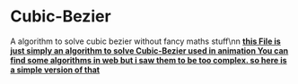 # Cubic-Bezier
A algorithm to solve cubic bezier without fancy maths stuff\nn
<b><u> this File is just simply an algorithm to solve Cubic-Bezier used in animation<u><b>
  You can find some algorithms in web but i saw them to be too complex. so here is a simple version of that

